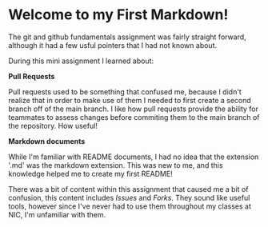 # Welcome to my First Markdown!

The git and github fundamentals assignment was fairly straight forward, although it had a few usful pointers that I had not known about.

During this mini assignment I learned about:

**Pull Requests**

Pull requests used to be something that confused me, because I didn't realize that in order to make use of them I needed to first create a second branch off of the main branch.
I like how pull requests provide the ability for teammates to assess changes before commiting them to the main branch of the repository. How useful!

**Markdown documents**

While I'm familiar with README documents, I had no idea that the extension '.md' was the markdown extension. This was new to me, and this knowledge helped me to create my first
README!

There was a bit of content within this assignment that caused me a bit of confusion, this content includes *Issues* and *Forks*. They sound like useful tools, however since I've
never had to use them throughout my classes at NIC, I'm unfamiliar with them.
